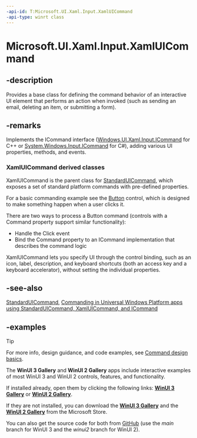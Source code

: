 ```yaml
---
-api-id: T:Microsoft.UI.Xaml.Input.XamlUICommand
-api-type: winrt class
---
```


<!-- Class syntax.
public class XamlUICommand : DependencyObject, DependencyObject, ICommand
-->

# Microsoft.UI.Xaml.Input.XamlUICommand

## -description

Provides a base class for defining the command behavior of an interactive UI element that performs an action when invoked (such as sending an email, deleting an item, or submitting a form).

## -remarks

Implements the ICommand interface ([Windows.UI.Xaml.Input.ICommand](icommand.md) for C++ or [System.Windows.Input.ICommand](/dotnet/api/system.windows.input.icommand?view=dotnet-uwp-10.0&preserve-view=true) for C#), adding various UI properties, methods, and events.

### XamlUICommand derived classes

XamlUICommand is the parent class for [StandardUICommand](standarduicommand.md), which exposes a set of standard platform commands with pre-defined properties.

For a basic commanding example see the [Button](../microsoft.ui.xaml.controls/button.md) control, which is designed to make something happen when a user clicks it.

There are two ways to process a Button command (controls with a Command property support similar functionality):

- Handle the Click event
- Bind the Command property to an ICommand implementation that describes the command logic

XamlUICommand lets you specify UI through the control binding, such as an icon, label, description, and keyboard shortcuts (both an access key and a keyboard accelerator), without setting the individual properties.

## -see-also

[StandardUICommand](standarduicommand.md), [Commanding in Universal Windows Platform apps using StandardUICommand, XamlUICommand, and ICommand](/windows/apps/design/controls/commanding)

## -examples

> [!TIP]
> For more info, design guidance, and code examples, see  [Command design basics](/windows/uwp/layout/commanding-basics).
>
> The **WinUI 3 Gallery** and **WinUI 2 Gallery** apps include interactive examples of most WinUI 3 and WinUI 2 controls, features, and functionality.
>
> If installed already, open them by clicking the following links: [**WinUI 3 Gallery**](winui3gallery:/item/StandardUICommand) or [**WinUI 2 Gallery**](winui2gallery:/item/StandardUICommand).
>
> If they are not installed, you can download the [**WinUI 3 Gallery**](https://www.microsoft.com/p/winui-3-controls-gallery/9p3jfpwwdzrc) and the [**WinUI 2 Gallery**](https://www.microsoft.com/p/xaml-controls-gallery/9msvh128x2zt) from the Microsoft Store.
>
> You can also get the source code for both from [GitHub](https://github.com/Microsoft/WinUI-Gallery) (use the *main* branch for WinUI 3 and the *winui2* branch for WinUI 2).

